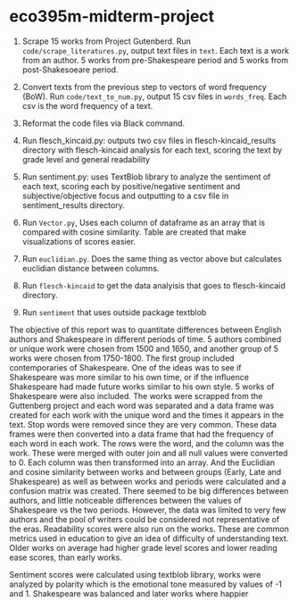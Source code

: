 # eco395m-midterm-project


1. Scrape 15 works from Project Gutenberd. Run `code/scrape_literatures.py`, output text files in `text`. Each text is a work from an author. 5 works from pre-Shakespeare period and 5 works from post-Shakesoeare period.

2. Convert texts from the previous step to vectors of word frequency (BoW). Run `code/text_to_num.py`, output 15 csv files in `words_freq`. Each csv is the word frequency of a text.  

3. Reformat the code files via Black command.
4. Run flesch_kincaid.py: outputs two csv files in flesch-kincaid_results directory with flesch-kincaid analysis for each text, scoring the text by grade level and general readability
5. Run sentiment.py: uses TextBlob library to analyze the sentiment of each text, scoring each by positive/negative sentiment and subjective/objective focus and outputting to a csv file in sentiment_results directory.

4. Run `Vector.py`, Uses each column of dataframe as an array that is compared with cosine similarity. Table are created that make visualizations of scores easier.

5. Run `euclidian.py`. Does the same thing as vector above but calculates euclidian distance between columns. 

6. Run `flesch-kincaid` to get the data analyisis that goes to flesch-kincaid  directory. 

7. Run `sentiment` that uses outside package textblob

  The objective of this report was to quantitate differences between English authors and Shakespeare  in different periods of time. 5 authors combined or unique work were chosen from 1500 and 1650, and another group of 5 works were chosen from 1750-1800. The first group included contemporaries of Shakespeare. One of the ideas was to see if Shakespeare was more similar to his own time, or if the influence Shakespeare had made future works similar to his own style. 5 works of Shakespeare were also included. 
	The works were scrapped from the Guttenberg project and each word was separated and a data frame was created for each work with the unique word and the times it appears in the text. Stop words were removed since they are very common. 
	These data frames were then converted into a data frame that had the frequency of each word in each work. The rows were the word, and the column was the work. These were merged with outer join and all null values were converted to 0. Each column was then transformed into an array. And the Euclidian and cosine similarity between works and between groups (Early, Late and Shakespeare) as well as between works and periods were calculated and a confusion matrix was created. 
	There seemed to be big differences between authors, and little noticeable differences between the values of Shakespeare vs the two periods. However, the data was limited to very few authors and the pool of writers could be considered not representative of the eras. 
Readability scores were also run on the works. These are common metrics used in education to give an idea of difficulty of understanding text. Older works on average had higher grade level scores and lower reading ease scores, than early works. 

Sentiment scores were calculated using textblob library, works were analyzed by polarity which is the emotional tone measured by values of -1 and 1. Shakespeare was balanced and later works where happier 
	


